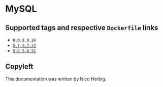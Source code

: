 # MySQL

## Supported tags and respective `Dockerfile` links

 * [`8.0`, `8.0.24`](https://github.com/nicoherbigio/docker-mysql/blob/master/8.0/debian/default/Dockerfile)
 * [`5.7`, `5.7.34`](https://github.com/nicoherbigio/docker-mysql/blob/master/5.7/debian/default/Dockerfile)
 * [`5.6`, `5.6.51`](https://github.com/nicoherbigio/docker-mysql/blob/master/5.6/debian/default/Dockerfile)

## Copyleft

This documentation was written by Nico Herbig.
